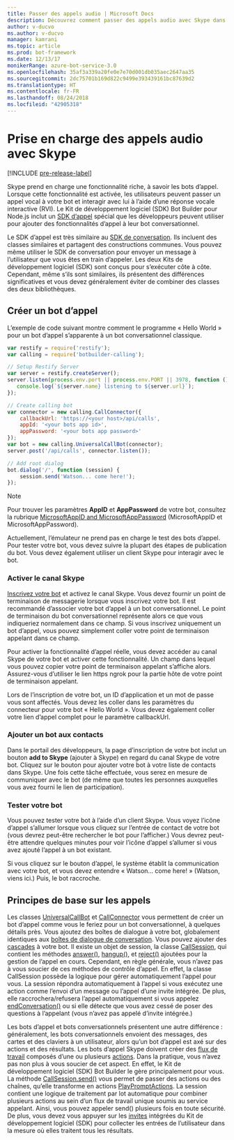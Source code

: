 ```yaml
---
title: Passer des appels audio | Microsoft Docs
description: Découvrez comment passer des appels audio avec Skype dans un bot à l’aide de Node.js.
author: v-ducvo
ms.author: v-ducvo
manager: kamrani
ms.topic: article
ms.prod: bot-framework
ms.date: 12/13/17
monikerRange: azure-bot-service-3.0
ms.openlocfilehash: 35af3a339a20fe0e7e70d001db035aec2647aa35
ms.sourcegitcommit: 2dc75701b169d822c9499e393439161bc87639d2
ms.translationtype: HT
ms.contentlocale: fr-FR
ms.lasthandoff: 08/24/2018
ms.locfileid: "42905318"
---
```

# <a name="support-audio-calls-with-skype"></a>Prise en charge des appels audio avec Skype

[!INCLUDE [pre-release-label](../includes/pre-release-label-v3.md)]

Skype prend en charge une fonctionnalité riche, à savoir les bots d’appel.  Lorsque cette fonctionnalité est activée, les utilisateurs peuvent passer un appel vocal à votre bot et interagir avec lui à l’aide d’une réponse vocale interactive (RVI).  Le Kit de développement logiciel (SDK) Bot Builder pour Node.js inclut un [SDK d’appel][calling_sdk] spécial que les développeurs peuvent utiliser pour ajouter des fonctionnalités d’appel à leur bot conversationnel.   

Le SDK d’appel est très similaire au [SDK de conversation][chat_sdk]. Ils incluent des classes similaires et partagent des constructions communes. Vous pouvez même utiliser le SDK de conversation pour envoyer un message à l’utilisateur que vous êtes en train d’appeler.  Les deux Kits de développement logiciel (SDK) sont conçus pour s’exécuter côte à côte. Cependant, même s’ils sont similaires, ils présentent des différences significatives et vous devez généralement éviter de combiner des classes des deux bibliothèques.  

## <a name="create-a-calling-bot"></a>Créer un bot d’appel
L’exemple de code suivant montre comment le programme « Hello World » pour un bot d’appel s’apparente à un bot conversationnel classique. 

```javascript
var restify = require('restify');
var calling = require('botbuilder-calling');

// Setup Restify Server
var server = restify.createServer();
server.listen(process.env.port || process.env.PORT || 3978, function () {
   console.log(`${server.name} listening to ${server.url}`); 
});

// Create calling bot
var connector = new calling.CallConnector({
    callbackUrl: 'https://<your host>/api/calls',
    appId: '<your bots app id>',
    appPassword: '<your bots app password>'
});
var bot = new calling.UniversalCallBot(connector);
server.post('/api/calls', connector.listen());

// Add root dialog
bot.dialog('/', function (session) {
    session.send('Watson... come here!');
});
```

> [!NOTE]
> Pour trouver les paramètres **AppID** et **AppPassword** de votre bot, consultez la rubrique [MicrosoftAppID and MicrosoftAppPassword](~/bot-service-manage-overview.md#microsoftappid-and-microsoftapppassword) (MicrosoftAppID et MicrosoftAppPassword).

Actuellement, l’émulateur ne prend pas en charge le test des bots d’appel. Pour tester votre bot, vous devez suivre la plupart des étapes de publication du bot.  Vous devez également utiliser un client Skype pour interagir avec le bot. 

### <a name="enable-the-skype-channel"></a>Activer le canal Skype
[Inscrivez votre bot](../bot-service-quickstart-registration.md) et activez le canal Skype. Vous devez fournir un point de terminaison de messagerie lorsque vous inscrivez votre bot. Il est recommandé d’associer votre bot d’appel à un bot conversationnel. Le point de terminaison du bot conversationnel représente alors ce que vous indiqueriez normalement dans ce champ.  Si vous inscrivez uniquement un bot d’appel, vous pouvez simplement coller votre point de terminaison appelant dans ce champ.  

Pour activer la fonctionnalité d’appel réelle, vous devez accéder au canal Skype de votre bot et activer cette fonctionnalité. Un champ dans lequel vous pouvez copier votre point de terminaison appelant s’affiche alors. Assurez-vous d’utiliser le lien https ngrok pour la partie hôte de votre point de terminaison appelant.

Lors de l’inscription de votre bot, un ID d’application et un mot de passe vous sont affectés. Vous devez les coller dans les paramètres du connecteur pour votre bot « Hello World ». Vous devez également coller votre lien d’appel complet pour le paramètre callbackUrl.

### <a name="add-bot-to-contacts"></a>Ajouter un bot aux contacts
Dans le portail des développeurs, la page d’inscription de votre bot inclut un bouton **add to Skype** (ajouter à Skype) en regard du canal Skype de votre bot. Cliquez sur le bouton pour ajouter votre bot à votre liste de contacts dans Skype.  Une fois cette tâche effectuée, vous serez en mesure de communiquer avec le bot (de même que toutes les personnes auxquelles vous avez fourni le lien de participation).

### <a name="test-your-bot"></a>Tester votre bot
Vous pouvez tester votre bot à l’aide d’un client Skype. Vous voyez l’icône d’appel s’allumer lorsque vous cliquez sur l’entrée de contact de votre bot (vous devrez peut-être rechercher le bot pour l’afficher.)  Vous devrez peut-être attendre quelques minutes pour voir l’icône d’appel s’allumer si vous avez ajouté l’appel à un bot existant.  

Si vous cliquez sur le bouton d’appel, le système établit la communication avec votre bot, et vous devez entendre « Watson… come here! » (Watson, viens ici.) Puis, le bot raccroche.

## <a name="calling-basics"></a>Principes de base sur les appels
Les classes [UniversalCallBot](http://docs.botframework.com/en-us/node/builder/calling-reference/classes/_botbuilder_d_.universalcallbot) et [CallConnector](http://docs.botframework.com/en-us/node/builder/calling-reference/classes/_botbuilder_d_.callconnector) vous permettent de créer un bot d’appel comme vous le feriez pour un bot conversationnel, à quelques détails près. Vous ajoutez des boîtes de dialogue à votre bot, globalement identiques aux [boîtes de dialogue de conversation](bot-builder-nodejs-manage-conversation-flow.md). Vous pouvez ajouter des [cascades](bot-builder-nodejs-prompts.md) à votre bot. Il existe un objet de session, la classe [CallSession](http://docs.botframework.com/en-us/node/builder/calling-reference/classes/_botbuilder_d_.callsession), qui contient les méthodes [answer()](http://docs.botframework.com/en-us/node/builder/calling-reference/classes/_botbuilder_d_.callsession#answer), [hangup()](http://docs.botframework.com/en-us/node/builder/calling-reference/classes/_botbuilder_d_.callsession#hangup), et [reject()](http://docs.botframework.com/en-us/node/builder/calling-reference/classes/_botbuilder_d_.callsession#reject) ajoutées pour la gestion de l’appel en cours. Cependant, en règle générale, vous n’avez pas à vous soucier de ces méthodes de contrôle d’appel. En effet, la classe CallSession possède la logique pour gérer automatiquement l’appel pour vous. La session répondra automatiquement à l’appel si vous exécutez une action comme l’envoi d’un message ou l’appel d’une invite intégrée. De plus, elle raccrochera/refusera l’appel automatiquement si vous appelez [endConversation()](http://docs.botframework.com/en-us/node/builder/calling-reference/classes/_botbuilder_d_.callsession#endconversation) ou si elle détecte que vous avez cessé de poser des questions à l’appelant (vous n’avez pas appelé d’invite intégrée.)

Les bots d’appel et bots conversationnels présentent une autre différence : généralement, les bots conversationnels envoient des messages, des cartes et des claviers à un utilisateur, alors qu’un bot d’appel est axé sur des actions et des résultats. Les bots d’appel Skype doivent créer des [flux de travail](http://docs.botframework.com/en-us/node/builder/calling-reference/interfaces/_botbuilder_d_.iworkflow) composés d’une ou plusieurs [actions](http://docs.botframework.com/en-us/node/builder/calling-reference/interfaces/_botbuilder_d_.iaction).  Dans la pratique, vous n’avez pas non plus à vous soucier de cet aspect. En effet, le Kit de développement logiciel (SDK) Bot Builder le gère principalement pour vous. La méthode [CallSession.send()](http://docs.botframework.com/en-us/node/builder/calling-reference/classes/_botbuilder_d_.callsession#send) vous permet de passer des actions ou des chaînes, qu’elle transforme en actions [PlayPromptActions](http://docs.botframework.com/en-us/node/builder/calling-reference/classes/_botbuilder_d_.playpromptaction).  La session contient une logique de traitement par lot automatique pour combiner plusieurs actions au sein d’un flux de travail unique soumis au service appelant. Ainsi, vous pouvez appeler send() plusieurs fois en toute sécurité.  De plus, vous devez vous appuyer sur les [invites](bot-builder-nodejs-prompts.md) intégrées du Kit de développement logiciel (SDK) pour collecter les entrées de l’utilisateur dans la mesure où elles traitent tous les résultats.  

[calling_sdk]: http://docs.botframework.com/en-us/node/builder/calling-reference/modules/_botbuilder_d_
[chat_sdk]: http://docs.botframework.com/en-us/node/builder/chat-reference/modules/_botbuilder_d_
